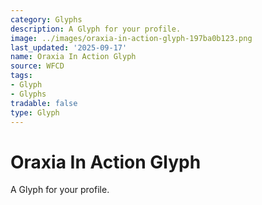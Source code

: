 ```yaml
---
category: Glyphs
description: A Glyph for your profile.
image: ../images/oraxia-in-action-glyph-197ba0b123.png
last_updated: '2025-09-17'
name: Oraxia In Action Glyph
source: WFCD
tags:
- Glyph
- Glyphs
tradable: false
type: Glyph
---
```


# Oraxia In Action Glyph

A Glyph for your profile.

